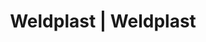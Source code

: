 ---
Filename: "eshop-products-variant639"
Link: "file:/Users/vinayakpatel/Downloads/www.weldplast.cz/eshop_products_compare/add/eshop-products-variant639"
product_name: "null"
product_id: "null"
title: "Weldplast | Weldplast"
product_desc: ""
product_specs: ""
product_downloads: ""
href: ""
p_desc_2: ""
accessories: ""
similar_products: ""
---